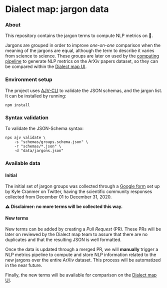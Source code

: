 # Dialect map: jargon data

### About
This repository contains the jargon terms to compute NLP metrics on 💬.

Jargons are grouped in order to improve _one-on-one_ comparison when the meaning of the
jargons are equal, although the term to describe it varies from science to science.
These groups are later on used by the [computing pipeline][dialect-map-computing]
to generate NLP metrics on the ArXiv papers dataset, so they can be compared within
the [Dialect map UI][dialect-map-ui].


### Environment setup
The project uses [AJV-CLI][ajv-cli-repository] to validate the JSON schemas, and the jargon list.
It can be installed by running:
```shell script
npm install
```


### Syntax validation
To validate the JSON-Schema syntax:
```shell script
npx ajv validate \
    -s "schemas/groups.schema.json" \
    -r "schemas/*.json" \
    -d "data/jargons.json"
```


### Available data

#### Initial
The initial set of jargon groups was collected through a [Google form][google-form-jargons]
set up by Kyle Cranmer on Twitter, having the scientific community responses collected
from December 01 to December 31, 2020.

⚠️ **Disclaimer: no more terms will be collected this way.**

#### New terms
New terms can be added by creating a _Pull Request_ (PR). These PRs will be later on reviewed
by the Dialect map team to assure that there are no duplicates and that the resulting JSON
is well formatted.

Once the data is updated through a merged PR, we will **manually** trigger a NLP metrics pipeline
to compute and store NLP information related to the new jargons over the entire ArXiv dataset.
This process will be automatized in the near future.

Finally, the new terms will be available for comparison on the [Dialect map UI][dialect-map-ui].


[ajv-cli-repository]: https://github.com/ajv-validator/ajv-cli
[dialect-map-computing]: https://github.com/dialect-map/dialect-map-computing
[dialect-map-ui]: https://github.com/dialect-map/dialect-map-ui
[google-form-jargons]: https://docs.google.com/forms/d/e/1FAIpQLScFC2BjIbd_WfY4ghCmZt_1QW5_tC8wZMoIa64vUWSxP9Xc9w/viewform
